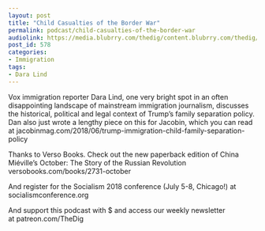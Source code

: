 ```yaml
---
layout: post
title: "Child Casualties of the Border War"
permalink: podcast/child-casualties-of-the-border-war
audiolink: https://media.blubrry.com/thedig/content.blubrry.com/thedig/The_Dig_-_EP_122_-_3.mp3
post_id: 578
categories: 
- Immigration
tags: 
- Dara Lind
---
```


Vox immigration reporter Dara Lind, one very bright spot in an often disappointing landscape of mainstream immigration journalism, discusses the historical, political and legal context of Trump’s family separation policy. Dan also just wrote a lengthy piece on this for Jacobin, which you can read at jacobinmag.com/2018/06/trump-immigration-child-family-separation-policy

Thanks to Verso Books. Check out the new paperback edition of China Miéville’s October: The Story of the Russian Revolution versobooks.com/books/2731-october

And register for the Socialism 2018 conference (July 5-8, Chicago!) at socialismconference.org

And support this podcast with $ and access our weekly newsletter at patreon.com/TheDig